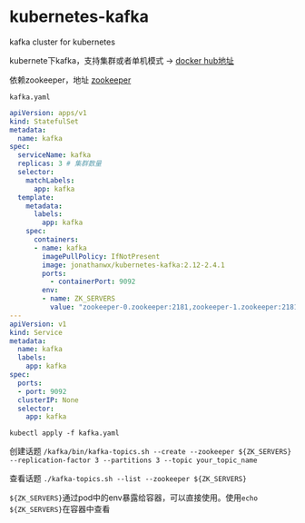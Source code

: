 # kubernetes-kafka
kafka cluster for kubernetes

kubernete下kafka，支持集群或者单机模式 -> [docker hub地址](https://hub.docker.com/r/jonathanwx/kubernetes-kafka)

依赖zookeeper，地址  [zookeeper](https://github.com/jonathanwx/kubernetes-zookeeper)


`kafka.yaml`

``` yaml
apiVersion: apps/v1
kind: StatefulSet
metadata:
  name: kafka
spec:
  serviceName: kafka
  replicas: 3 # 集群数量
  selector:
    matchLabels:
      app: kafka
  template:
    metadata:
      labels:
        app: kafka
    spec:
      containers:
      - name: kafka
        imagePullPolicy: IfNotPresent
        image: jonathanwx/kubernetes-kafka:2.12-2.4.1
        ports:
          - containerPort: 9092
        env:
        - name: ZK_SERVERS
          value: "zookeeper-0.zookeeper:2181,zookeeper-1.zookeeper:2181,zookeeper-2.zookeeper:2181"
---
apiVersion: v1
kind: Service
metadata:
  name: kafka
  labels:
    app: kafka
spec:
  ports:
  - port: 9092
  clusterIP: None
  selector:
    app: kafka
```

`kubectl apply -f kafka.yaml`

创建话题
`/kafka/bin/kafka-topics.sh --create --zookeeper ${ZK_SERVERS} --replication-factor 3 --partitions 3 --topic your_topic_name`

查看话题
`./kafka-topics.sh --list --zookeeper ${ZK_SERVERS}`

`${ZK_SERVERS}`通过pod中的env暴露给容器，可以直接使用。使用`echo ${ZK_SERVERS}`在容器中查看